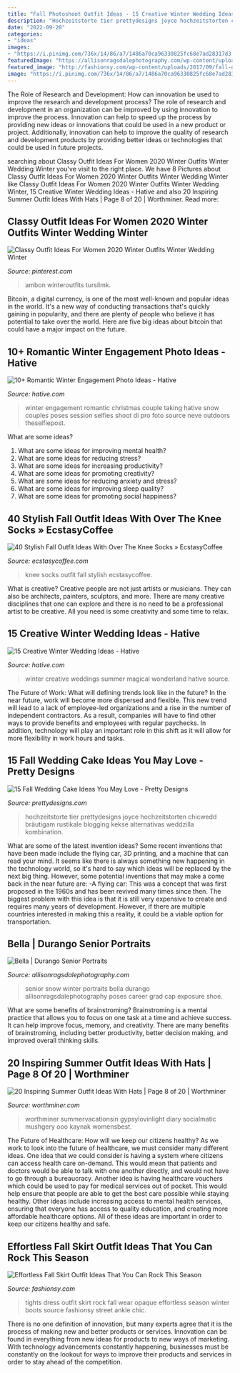 ```yaml
---
title: "Fall Photoshoot Outfit Ideas - 15 Creative Winter Wedding Ideas"
description: "Hochzeitstorte tier prettydesigns joyce hochzeitstorten chicwedd bräutigam rustikale blogging kekse alternativas weddzilla kombination"
date: "2022-09-20"
categories:
- "ideas"
images:
- "https://i.pinimg.com/736x/14/86/a7/1486a70ca96330825fc68e7ad28317d3.jpg"
featuredImage: "https://allisonragsdalephotography.com/wp-content/uploads/2013/04/allisonragsdalephotography-7134-681x1024.jpg"
featured_image: "http://fashionsy.com/wp-content/uploads/2017/09/fall-outfit-8.jpg"
image: "https://i.pinimg.com/736x/14/86/a7/1486a70ca96330825fc68e7ad28317d3.jpg"
---
```



The Role of Research and Development: How can innovation be used to improve the research and development process?
The role of research and development in an organization can be improved by using innovation to improve the process. Innovation can help to speed up the process by providing new ideas or innovations that could be used in a new product or project. Additionally, innovation can help to improve the quality of research and development products by providing better ideas or technologies that could be used in future projects.

	

		
searching about Classy Outfit Ideas For Women 2020 Winter Outfits Winter Wedding Winter you've visit to the right place. We have 8 Pictures about Classy Outfit Ideas For Women 2020 Winter Outfits Winter Wedding Winter like Classy Outfit Ideas For Women 2020 Winter Outfits Winter Wedding Winter, 15 Creative Winter Wedding Ideas - Hative and also 20 Inspiring Summer Outfit Ideas With Hats | Page 8 of 20 | Worthminer. Read more:
		
    
## Classy Outfit Ideas For Women 2020 Winter Outfits Winter Wedding Winter

<img loading=lazy src="https://i.pinimg.com/736x/14/86/a7/1486a70ca96330825fc68e7ad28317d3.jpg" onerror="this.onerror=null;this.src='https://tse3.mm.bing.net/th?id=OIP.XD51j8Une2G8Ij5JISIwagHaLH&amp;pid=15.1';" alt="Classy Outfit Ideas For Women 2020 Winter Outfits Winter Wedding Winter">

_Source: pinterest.com_

>ambon winteroutfits tursilmk. 

	

Bitcoin, a digital currency, is one of the most well-known and popular ideas in the world. It's a new way of conducting transactions that's quickly gaining in popularity, and there are plenty of people who believe it has potential to take over the world. Here are five big ideas about bitcoin that could have a major impact on the future.

    
## 10+ Romantic Winter Engagement Photo Ideas - Hative

<img loading=lazy src="https://hative.com/wp-content/uploads/2014/11/winter-engagement-photo-ideas/5-winter-engagement-photo-ideas.jpg" onerror="this.onerror=null;this.src='https://tse4.mm.bing.net/th?id=OIP.bRwovrPDmfY-iKnzPdUezAHaLH&amp;pid=15.1';" alt="10+ Romantic Winter Engagement Photo Ideas - Hative">

_Source: hative.com_

>winter engagement romantic christmas couple taking hative snow couples poses session selfies shoot di pro foto source neve outdoors theselfiepost. 

	

What are some ideas?
1. What are some ideas for improving mental health? 
2. What are some ideas for reducing stress? 
3. What are some ideas for increasing productivity? 
4. What are some ideas for promoting creativity?
5. What are some ideas for reducing anxiety and stress? 
6. What are some ideas for improving sleep quality?
7. What are some ideas for promoting social happiness?

    
## 40 Stylish Fall Outfit Ideas With Over The Knee Socks » EcstasyCoffee

<img loading=lazy src="https://i2.wp.com/www.ecstasycoffee.com/wp-content/uploads/2016/10/Over-The-Knee-Socks-31.jpg" onerror="this.onerror=null;this.src='https://tse4.mm.bing.net/th?id=OIP.DF_RGyf3a0mZgUd6tIdTUQHaLH&amp;pid=15.1';" alt="40 Stylish Fall Outfit Ideas With Over The Knee Socks » EcstasyCoffee">

_Source: ecstasycoffee.com_

>knee socks outfit fall stylish ecstasycoffee. 

	

What is creative?
Creative people are not just artists or musicians. They can also be architects, painters, sculptors, and more. There are many creative disciplines that one can explore and there is no need to be a professional artist to be creative. All you need is some creativity and some time to relax.

    
## 15 Creative Winter Wedding Ideas - Hative

<img loading=lazy src="https://hative.com/wp-content/uploads/2014/11/winter-wedding-ideas/3-creative-winter-wedding-ideas.jpg" onerror="this.onerror=null;this.src='https://tse3.mm.bing.net/th?id=OIP.DbMGoGUX-h8yTCMJ_SwoiwHaLH&amp;pid=15.1';" alt="15 Creative Winter Wedding Ideas - Hative">

_Source: hative.com_

>winter creative weddings summer magical wonderland hative source. 

	

The Future of Work: What will defining trends look like in the future?
In the near future, work will become more dispersed and flexible. This new trend will lead to a lack of employee-led organizations and a rise in the number of independent contractors. As a result, companies will have to find other ways to provide benefits and employees with regular paychecks. In addition, technology will play an important role in this shift as it will allow for more flexibility in work hours and tasks.

    
## 15 Fall Wedding Cake Ideas You May Love - Pretty Designs

<img loading=lazy src="http://www.prettydesigns.com/wp-content/uploads/2014/09/Wedding-Cake-and-Cup-Cakes.jpg" onerror="this.onerror=null;this.src='https://tse1.mm.bing.net/th?id=OIP.8RIjzhVbCHRvoFYLAKNbjAHaKf&amp;pid=15.1';" alt="15 Fall Wedding Cake Ideas You May Love - Pretty Designs">

_Source: prettydesigns.com_

>hochzeitstorte tier prettydesigns joyce hochzeitstorten chicwedd bräutigam rustikale blogging kekse alternativas weddzilla kombination. 

	

What are some of the latest invention ideas?
Some recent inventions that have been made include the flying car, 3D printing, and a machine that can read your mind. It seems like there is always something new happening in the technology world, so it's hard to say which ideas will be replaced by the next big thing. However, some potential inventions that may make a come back in the near future are: 
-A flying car: This was a concept that was first proposed in the 1960s and has been revived many times since then. The biggest problem with this idea is that it is still very expensive to create and requires many years of development. However, if there are multiple countries interested in making this a reality, it could be a viable option for transportation.

    
## Bella | Durango Senior Portraits

<img loading=lazy src="https://allisonragsdalephotography.com/wp-content/uploads/2013/04/allisonragsdalephotography-7134-681x1024.jpg" onerror="this.onerror=null;this.src='https://tse2.mm.bing.net/th?id=OIP.hDAHSph6dHSrX86xzig0EAHaLI&amp;pid=15.1';" alt="Bella | Durango Senior Portraits">

_Source: allisonragsdalephotography.com_

>senior snow winter portraits bella durango allisonragsdalephotography poses career grad cap exposure shoe. 

	

What are some benefits of brainstroming?
Brainstroming is a mental practice that allows you to focus on one task at a time and achieve success. It can help improve focus, memory, and creativity. There are many benefits of brainstroming, including better productivity, better decision making, and improved overall thinking skills.

    
## 20 Inspiring Summer Outfit Ideas With Hats | Page 8 Of 20 | Worthminer

<img loading=lazy src="https://worthminer.com/wp-content/uploads/2017/08/Hats-8.jpg" onerror="this.onerror=null;this.src='https://tse4.mm.bing.net/th?id=OIP.R5taPsgJYP_8X23q2_eoHAHaJ4&amp;pid=15.1';" alt="20 Inspiring Summer Outfit Ideas With Hats | Page 8 of 20 | Worthminer">

_Source: worthminer.com_

>worthminer summervacationsin gypsylovinlight diary socialmatic mushgery ooo kaynak womensbest. 

	

The Future of Healthcare: How will we keep our citizens healthy?
As we work to look into the future of healthcare, we must consider many different ideas. One idea that we could consider is having a system where citizens can access health care on-demand. This would mean that patients and doctors would be able to talk with one another directly, and would not have to go through a bureaucracy. Another idea is having healthcare vouchers which could be used to pay for medical services out of pocket. This would help ensure that people are able to get the best care possible while staying healthy. Other ideas include increasing access to mental health services, ensuring that everyone has access to quality education, and creating more affordable healthcare options. All of these ideas are important in order to keep our citizens healthy and safe.

    
## Effortless Fall Skirt Outfit Ideas That You Can Rock This Season

<img loading=lazy src="http://fashionsy.com/wp-content/uploads/2017/09/fall-outfit-8.jpg" onerror="this.onerror=null;this.src='https://tse1.mm.bing.net/th?id=OIP.yzUodEA6iHXYKRrYL8wp5QHaLH&amp;pid=15.1';" alt="Effortless Fall Skirt Outfit Ideas That You Can Rock This Season">

_Source: fashionsy.com_

>tights dress outfit skirt rock fall wear opaque effortless season winter boots source fashionsy street ankle chic. 

	

There is no one definition of innovation, but many experts agree that it is the process of making new and better products or services. Innovation can be found in everything from new ideas for products to new ways of marketing. With technology advancements constantly happening, businesses must be constantly on the lookout for ways to improve their products and services in order to stay ahead of the competition.

